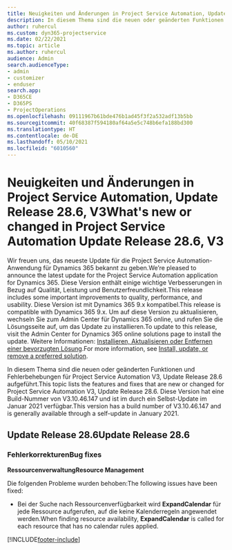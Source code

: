 ```yaml
---
title: Neuigkeiten und Änderungen in Project Service Automation, Update Release 28.6 Hotfix, V3
description: In diesem Thema sind die neuen oder geänderten Funktionen und Fehlerbehebungen für Project Service Automation Hotfix V3, Update Release 28.6 aufgeführt.
author: ruhercul
ms.custom: dyn365-projectservice
ms.date: 02/22/2021
ms.topic: article
ms.author: ruhercul
audience: Admin
search.audienceType:
- admin
- customizer
- enduser
search.app:
- D365CE
- D365PS
- ProjectOperations
ms.openlocfilehash: 09111967b61bde476b1ad45f3f2a532adf13b5bb
ms.sourcegitcommit: 40f68387f594180af64a5e5c748b6efa188bd300
ms.translationtype: HT
ms.contentlocale: de-DE
ms.lasthandoff: 05/10/2021
ms.locfileid: "6010560"
---
```

# <a name="whats-new-or-changed-in-project-service-automation-update-release-286-v3"></a><span data-ttu-id="3521c-103">Neuigkeiten und Änderungen in Project Service Automation, Update Release 28.6, V3</span><span class="sxs-lookup"><span data-stu-id="3521c-103">What's new or changed in Project Service Automation Update Release 28.6, V3</span></span>

<span data-ttu-id="3521c-104">Wir freuen uns, das neueste Update für die Project Service Automation-Anwendung für Dynamics 365 bekannt zu geben.</span><span class="sxs-lookup"><span data-stu-id="3521c-104">We’re pleased to announce the latest update for the Project Service Automation application for Dynamics 365.</span></span> <span data-ttu-id="3521c-105">Diese Version enthält einige wichtige Verbesserungen in Bezug auf Qualität, Leistung und Benutzerfreundlichkeit.</span><span class="sxs-lookup"><span data-stu-id="3521c-105">This release includes some important improvements to quality, performance, and usability.</span></span> <span data-ttu-id="3521c-106">Diese Version ist mit Dynamics 365 9.x kompatibel.</span><span class="sxs-lookup"><span data-stu-id="3521c-106">This release is compatible with Dynamics 365 9.x.</span></span> <span data-ttu-id="3521c-107">Um auf diese Version zu aktualisieren, wechseln Sie zum Admin Center für Dynamics 365 online, und rufen Sie die Lösungsseite auf, um das Update zu installieren.</span><span class="sxs-lookup"><span data-stu-id="3521c-107">To update to this release, visit the Admin Center for Dynamics 365 online solutions page to install the update.</span></span> <span data-ttu-id="3521c-108">Weitere Informationen: [Installieren, Aktualisieren oder Entfernen einer bevorzugten Lösung](/power-platform/admin/install-remove-preferred-solution).</span><span class="sxs-lookup"><span data-stu-id="3521c-108">For more information, see [Install, update, or remove a preferred solution](/power-platform/admin/install-remove-preferred-solution).</span></span>

<span data-ttu-id="3521c-109">In diesem Thema sind die neuen oder geänderten Funktionen und Fehlerbehebungen für Project Service Automation V3, Update Release 28.6 aufgeführt.</span><span class="sxs-lookup"><span data-stu-id="3521c-109">This topic lists the features and fixes that are new or changed for Project Service Automation V3, Update Release 28.6.</span></span> <span data-ttu-id="3521c-110">Diese Version hat eine Build-Nummer von V3.10.46.147 und ist im durch ein Selbst-Update im Januar 2021 verfügbar.</span><span class="sxs-lookup"><span data-stu-id="3521c-110">This version has a build number of V3.10.46.147 and is generally available through a self-update in January 2021.</span></span>

## <a name="update-release-286"></a><span data-ttu-id="3521c-111">Update Release 28.6</span><span class="sxs-lookup"><span data-stu-id="3521c-111">Update Release 28.6</span></span>

### <a name="bug-fixes"></a><span data-ttu-id="3521c-112">Fehlerkorrekturen</span><span class="sxs-lookup"><span data-stu-id="3521c-112">Bug fixes</span></span>


<span data-ttu-id="3521c-113">**Ressourcenverwaltung**</span><span class="sxs-lookup"><span data-stu-id="3521c-113">**Resource Management**</span></span>

<span data-ttu-id="3521c-114">Die folgenden Probleme wurden behoben:</span><span class="sxs-lookup"><span data-stu-id="3521c-114">The following issues have been fixed:</span></span>

- <span data-ttu-id="3521c-115">Bei der Suche nach Ressourcenverfügbarkeit wird **ExpandCalendar** für jede Ressource aufgerufen, auf die keine Kalenderregeln angewendet werden.</span><span class="sxs-lookup"><span data-stu-id="3521c-115">When finding resource availability, **ExpandCalendar** is called for each resource that has no calendar rules applied.</span></span>


[!INCLUDE[footer-include](../includes/footer-banner.md)]